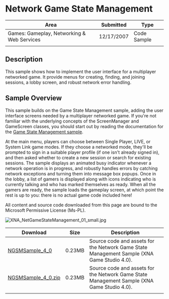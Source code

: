 # Network Game State Management

|Area|Submitted|Type|
|-|-|-|
Games: Gameplay, Networking & Web Services|12/17/2007|Code Sample
||||

## Description

This sample shows how to implement the user interface for a multiplayer networked game. It provide menus for creating, finding, and joining sessions, a lobby screen, and robust network error handling.

## Sample Overview

This sample builds on the Game State Management sample, adding the user interface screens needed by a multiplayer networked game. If you're not familiar with the underlying concepts of the ScreenManager and GameScreen classes, you should start out by reading the documentation for the [Game State Management sample](https://github.com/simondarksidej/XNAGameStudio/wiki/Game-State-Management-(Mango,-C%23VB)).

At the main menu, players can choose between Single Player, LIVE, or System Link game modes. If they choose a networked mode, they'll be prompted to sign in a suitable player profile (if one isn't already signed in), and then asked whether to create a new session or search for existing sessions. The sample displays an animated busy indicator whenever a network operation is in progress, and robustly handles errors by catching network exceptions and turning them into message box popups. Once in the lobby, a list of gamers is displayed along with icons indicating who is currently talking and who has marked themselves as ready. When all the gamers are ready, the sample loads the gameplay screen, at which point the rest is up to you: there is no actual game code included here!

All content and source code downloaded from this page are bound to the Microsoft Permissive License (Ms-PL).

![XNA_NetGameStateManagement_01_small.jpg](https://github.com/simondarksidej/XNAGameStudio/blob/archive/Images/XNA_NetGameStateManagement_01_small.jpg?raw=true)

Download | Size | Description
---|---|---|
[NGSMSample_4_0](https://github.com/simondarksidej/XNAGameStudio/tree/archive/Samples/NGSMSample_4_0) | 0.23MB | Source code and assets for the Network Game State Management Sample (XNA Game Studio 4.0).
[NGSMSample_4_0.zip](https://github.com/simondarksidej/XNAGameStudioZips/raw/zips/NGSMSample_4_0.zip) | 0.23MB | Source code and assets for the Network Game State Management Sample (XNA Game Studio 4.0).
||||
